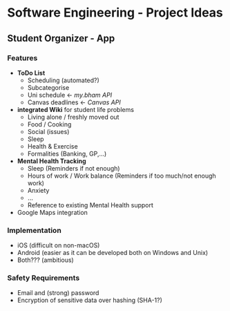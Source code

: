
# Software Engineering - Project Ideas

## Student Organizer - App

### Features

- **ToDo List**
   - Scheduling (automated?)
   - Subcategorise
   - Uni schedule <- _my.bham API_
   - Canvas deadlines <- _Canvas API_
- **integrated Wiki** for student life problems
  - Living alone / freshly moved out
  - Food / Cooking
  - Social (issues)
  - Sleep
  - Health & Exercise
  - Formalities (Banking, GP,...)
- **Mental Health Tracking**
  - Sleep (Reminders if not enough)
  - Hours of work / Work balance (Reminders if too much/not enough work)
  - Anxiety
  - ...
  - Reference to existing Mental Health support
- Google Maps integration

### Implementation

- iOS (difficult on non-macOS)
- Android (easier as it can be developed both on Windows and Unix)
- Both??? (ambitious)

### Safety Requirements

- Email and (strong) password
- Encryption of sensitive data over hashing (SHA-1?)
